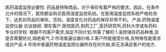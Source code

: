 医药温度监控必要性:
药品是特殊商品，对于保存有着严格的要求。因此，在条件允许的情况下，医院都会购买医用温度监控系统。在医用温度监控系统严格检测下，达到对药品的保存。否则，温度变化对药品的保存非常不利。
产品:药物温度监控仪器
访谈提纲:
潜在客户:医院医药,制药工厂,医药研究所,药科大学或有药科专业的学校.
根据不同客户需求,指定不同计划.所需了解的:1.温控储存药品种类,及是否需要防光,隔绝氧气.2:市场普遍仪器价格.3.客户所能接受价格,及特殊性能需求或对产品.4.市场中普遍药物温度监控仪器所存在的欠缺,即无法满足客户的地方.
  
